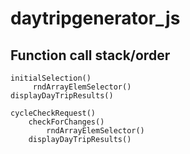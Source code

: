 # daytripgenerator_js

## Function call stack/order
    initialSelection()
         rndArrayElemSelector()
    displayDayTripResults()

    cycleCheckRequest()
        checkForChanges()
            rndArrayElemSelector()
        displayDayTripResults()


